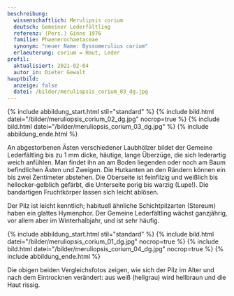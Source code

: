 ```yaml
---
beschreibung:
  wissenschaftlich: Merulipsis corium
  deutsch: Gemeiner Lederfältling
  referenz: (Pers.) Ginns 1976
  familie: Phaenerochaetaceae
  synonym: "neuer Name: Byssomerulius corium"
  erlaeuterung: corium = Haut, Leder
profil:
  aktualisiert: 2021-02-04
  autor_in: Dieter Gewalt
hauptbild:
  anzeige: false
  datei: /bilder/meruliopsis_corium_03_dg.jpg
---
```

{% include abbildung_start.html stil="standard" %}
{% include bild.html datei="/bilder/meruliopsis_corium_02_dg.jpg" nocrop=true %}
{% include bild.html datei="/bilder/meruliopsis_corium_03_dg.jpg" %}
{% include abbildung_ende.html %}

An abgestorbenen Ästen verschiedener Laubhölzer bildet der Gemeine Lederfältling bis zu 1 mm dicke, häutige, lange Überzüge, die sich lederartig weich anfühlen. Man findet ihn an am Boden liegenden oder noch am Baum befindlichen Ästen und Zweigen. Die Hutkanten an den Rändern können ein bis zwei Zentimeter abstehen. Die Oberseite ist feinfilzig und weißlich bis hellocker-gelblich gefärbt, die Unterseite porig bis warzig (Lupe!). Die bandartigen Fruchtkörper lassen sich leicht ablösen.

Der Pilz ist leicht kenntlich; habituell ähnliche Schichtpilzarten (Stereum) haben ein glattes Hymenphor. Der Gemeine Lederfältling wächst ganzjährig, vor allem aber im Winterhalbjahr,  und ist sehr häufig.

{% include abbildung_start.html stil="standard" %}
{% include bild.html datei="/bilder/meruliopsis_corium_01_dg.jpg" nocrop=true %}
{% include bild.html datei="/bilder/meruliopsis_corium_04_dg.jpg" nocrop=true %}
{% include abbildung_ende.html %}

Die obigen beiden Vergleichsfotos zeigen, wie sich der Pilz im Alter und nach dem Eintrocknen verändert: aus weiß (hellgrau) wird hellbraun und die Haut rissig.